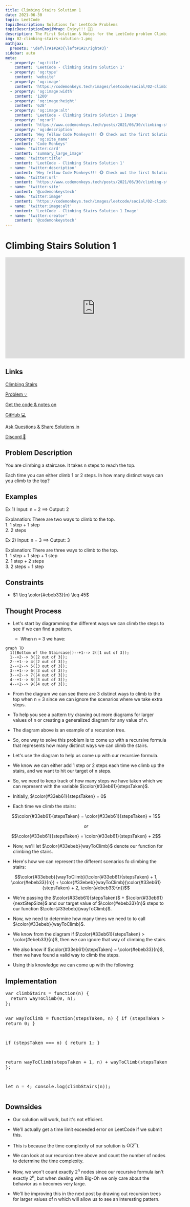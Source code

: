 ```yaml
---
title: Climbing Stairs Solution 1
date: 2021-06-30
topic: LeetCode
topicDescription: Solutions for LeetCode Problems
topicDescriptionEmojiWrap: Enjoy!!! 🍌🐒
description: The First Solution & Notes for the LeetCode problem Climbing Staris.
img: 02-climbing-stairs-solution-1.png
mathjax:
  presets: '\def\lr#1#2#3{\left#1#2\right#3}'
sidebar: auto
meta:
  - property: 'og:title'
    content: 'LeetCode - Climbing Stairs Solution 1'
  - property: 'og:type'
    content: 'website'
  - property: 'og:image'
    content: 'https://codemonkeys.tech/images/leetcode/social/02-climbing-stairs-solution-1-link-post.png'
  - property: 'og:image:width'
    content: '1200'
  - property: 'og:image:height'
    content: '628'
  - property: 'og:image:alt'
    content: 'LeetCode - Climbing Stairs Solution 1 Image'
  - property: 'og:url'
    content: 'https://www.codemonkeys.tech/posts/2021/06/30/climbing-stairs-solution-1/'
  - property: 'og:description'
    content: 'Hey fellow Code Monkeys!!! 🐵 Check out the first Solution & Notes for the LeetCode problem Climbing Stairs! 🍌🐒'
  - property: 'og:site_name'
    content: 'Code Monkeys'
  - name: 'twitter:card'
    content: 'summary_large_image'
  - name: 'twitter:title'
    content: 'LeetCode - Climbing Stairs Solution 1'
  - name: 'twitter:description'
    content: 'Hey fellow Code Monkeys!!! 🐵 Check out the first Solution & Notes for the LeetCode problem Climbing Stairs! 🍌🐒'
  - name: 'twitter:url'
    content: 'https://www.codemonkeys.tech/posts/2021/06/30/climbing-stairs-solution-1/'
  - name: 'twitter:site'
    content: '@codemonkeystech'
  - name: 'twitter:image'
    content: 'https://codemonkeys.tech/images/leetcode/social/02-climbing-stairs-solution-1-link-post.png'
  - name: 'twitter:image:alt'
    content: 'LeetCode - Climbing Stairs Solution 1 Image'
  - name: 'twitter:creator'
    content: '@codemonkeystech'
---
```


# Climbing Stairs Solution 1

<div class="video-wrapper">
  <iframe width="560" height="315" src="https://www.youtube-nocookie.com/embed/jUP9BAs2GbE" title="YouTube video player" frameborder="0" allow="accelerometer; autoplay; clipboard-write; encrypted-media; gyroscope; picture-in-picture" allowfullscreen></iframe>
</div>

## Links

<p><a href="https://leetcode.com/problems/climbing-stairs/" target="_blank" rel="noopener noreferrer">Climbing Stairs <div class="emoji-wrap">Problem<span>&nbsp;💡</span></div></a></p>
<p><a href="https://github.com/codemonkeysio/LeetCode" target="_blank" rel="noopener noreferrer">Get the code & notes on <div class="emoji-wrap">GitHub<span>&nbsp;💻</span></div></a></p>
<p><a href="https://discord.gg/mh9rQmwJ8H" target="_blank" rel="noopener noreferrer">Ask Questions & Share Solutions in <div class="emoji-wrap">Discord<span>&nbsp;🤖</span></div></a></p>

## Problem Description

You are climbing a staircase. It takes <span class="post-term-one">n</span> steps to reach the top.

Each time you can either climb <span class="post-term-one">1</span> or <span class="post-term-one">2</span> steps. In how many distinct ways can you climb to the top?

## Examples

Ex 1) Input: <span class="post-term-one">n = 2</span> $\implies$ Output: <span class="post-term-one">2</span>

Explanation: There are <span class="post-term-one">two</span> ways to climb to the top.<br>1. 1 step + 1 step<br>2. 2 steps

Ex 2) Input: <span class="post-term-one">n = 3</span> $\implies$ Output: <span class="post-term-one">3</span>

Explanation: There are <span class="post-term-one">three</span> ways to climb to the top.<br>1. 1 step + 1 step + 1 step<br>2. 1 step + 2 steps<br>3. 2 steps + 1 step

## Constraints

- $1 \leq \color{#ebeb33}{n} \leq 45$

## Thought Process

- Let's start by diagramming the different ways we can climb the steps to see if we can find a pattern.

  - When <span class="post-term-one">n = 3</span> we have:

```mermaid
graph TD
  1([Bottom of the Staircase])--+1--> 2([1 out of 3]);
  1--+2--> 3([2 out of 3]);
  2--+1--> 4([2 out of 3]);
  2--+2--> 5([3 out of 3]);
  3--+1--> 6([3 out of 3]);
  3--+2--> 7([4 out of 3]);
  4--+1--> 8([3 out of 3]);
  4--+2--> 9([4 out of 3]);
```

- From the diagram we can see there are <span class="post-term-one">3</span> distinct ways to climb to the top when <span class="post-term-one">n = 3</span> since we can ignore the scenarios where we take extra steps.

- To help you see a pattern try drawing out more diagrams for larger values of <span class="post-term-one">n</span> or creating a generalized diagram for any value of <span class="post-term-one">n</span>.

- The diagram above is an example of a <span class="post-term-one">recursion tree</span>.

- So, one way to solve this problem is to come up with a <span class="post-term-one">recursive formula</span> that represents how many distinct ways we can climb the stairs.

- Let's use the diagram to help us come up with our <span class="post-term-one">recursive formula</span>.

- We know we can either add <span class="post-term-one">1</span> step or <span class="post-term-one">2</span> steps each time we climb up the stairs, and we want to hit our target of <span class="post-term-one">n</span> steps.

- So, we need to keep track of how many steps we have taken which we can represent with the variable $\color{#33eb61}{stepsTaken}$.

- Initially, $\color{#33eb61}{stepsTaken} = 0$

- Each time we climb the stairs:

$$\color{#33eb61}{stepsTaken} = \color{#33eb61}{stepsTaken} + 1$$

$$or$$

$$\color{#33eb61}{stepsTaken} = \color{#33eb61}{stepsTaken} + 2$$

- Now, we'll let $\color{#33ebeb}{wayToClimb}$ denote our function for climbing the stairs.

- Here's how we can represent the different scenarios fo climbing the stairs:

$$\color{#33ebeb}{wayToClimb}(\color{#33eb61}{stepsTaken} + 1, \color{#ebeb33}{n}) + \color{#33ebeb}{wayToClimb}(\color{#33eb61}{stepsTaken} + 2, \color{#ebeb33}{n})$$

- We're passing the $\color{#33eb61}{stepsTaken}$ + $\color{#33eb61}{nextStepSize}$ and our target value of $\color{#ebeb33}{n}$ steps to our function $\color{#33ebeb}{wayToClimb}$.

- Now, we need to determine how many times we need to to call $\color{#33ebeb}{wayToClimb}$.

- We know from the diagram if $\color{#33eb61}{stepsTaken} > \color{#ebeb33}{n}$, then we can ignore that way of climbing the stairs

- We also know if $\color{#33eb61}{stepsTaken} = \color{#ebeb33}{n}$, then we have found a valid way to climb the steps.

- Using this knowledge we can come up with the following:

## Implementation

<code-fence lang="js" heading="Climbing Stairs Solution 1">
<pre vue-slot="code">
var climbStairs = function(n) {
  return wayToClimb(0, n);
};

var wayToClimb = function(stepsTaken, n) {
  if (stepsTaken > n) {
    return 0;
  }

  if (stepsTaken === n) {
    return 1;
  }

  return wayToClimb(stepsTaken + 1, n) + wayToClimb(stepsTaken + 2, n);
};

let n = 4;
console.log(climbStairs(n));
</pre>
</code-fence>

## Downsides

- Our solution will work, but it's not efficient.

- We'll actually get a time limit exceeded error on LeetCode if we submit this.

- This is because the <span class="post-term-one">time complexity</span> of our solution is <span class="post-term-one">O(2<sup>n</sup>)</span>.

- We can look at our <span class="post-term-one">recursion tree</span> above and count the number of nodes to determine the <span class="post-term-one">time complexity</span>.

- Now, we won't count exactly <span class="post-term-one">2<sup>n</sup></span> nodes since our <span class="post-term-one">recursive formula</span> isn't exactly <span class="post-term-one">2<sup>n</sup></span>, but when dealing with <span class="post-term-one">Big-Oh</span> we only care about the behavior as <span class="post-term-one">n</span> becomes very large.

- We'll be improving this in the next post by drawing out <span class="post-term-one">recursion trees</span> for larger values of <span class="post-term-one">n</span> which will allow us to see an interesting pattern.
